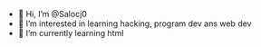 - 👋 Hi, I’m @Salocj0
- 👀 I’m interested in learning hacking, program dev ans web dev
- 🌱 I’m currently learning html

<!---
Salocj0/Salocj0 is a ✨ special ✨ repository because its `README.md` (this file) appears on your GitHub profile.
You can click the Preview link to take a look at your changes.
--->
